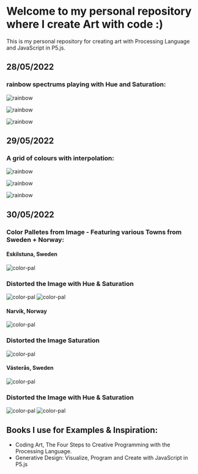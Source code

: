 # Welcome to my personal repository where I create Art with code :)

This is my personal repository for creating art with Processing Language and JavaScript in P5.js.


## 28/05/2022 
### rainbow spectrums playing with Hue and Saturation:
![rainbow](p5/book-examples/images/rainbow-spec2.png)

![rainbow](p5/book-examples/images/rainbow-spec3.png)

![rainbow](p5/book-examples/images/rainbow-spec4.png)

## 29/05/2022
### A grid of colours with interpolation:
![rainbow](p5/book-examples/images/interpol-1.png)

![rainbow](p5/book-examples/images/interpol-2.png)

![rainbow](p5/book-examples/images/interpol-3.png)

## 30/05/2022
### Color Palletes from Image - Featuring various Towns from Sweden + Norway:
#### Eskilstuna, Sweden
![color-pal](p5/book-examples/images/eskil-1.png)
### Distorted the Image with Hue & Saturation
![color-pal](p5/book-examples/images/eskil-hue.png)
![color-pal](p5/book-examples/images/eskil-sat.png)

#### Narvik, Norway
![color-pal](p5/book-examples/images/narvik.png)
### Distorted the Image Saturation
![color-pal](p5/book-examples/images/narvik-sat.png)

#### Västerås, Sweden
![color-pal](p5/book-examples/images/vast.jpg)
### Distorted the Image with Hue & Saturation
![color-pal](p5/book-examples/images/vast-hue.png)
![color-pal](p5/book-examples/images/vast-saturation.png)

## Books I use for Examples & Inspiration:
* Coding Art, The Four Steps to Creative Programming with the Processing Language.
* Generative Design: Visualize, Program and Create with JavaScript in P5.js
